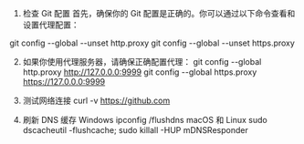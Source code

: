 1. 检查 Git 配置
首先，确保你的 Git 配置是正确的。你可以通过以下命令查看和设置代理配置：

git config --global --unset http.proxy
git config --global --unset https.proxy

2. 如果你使用代理服务器，请确保正确配置代理：
git config --global http.proxy http://127.0.0.0:9999
git config --global https.proxy https://127.0.0.0:9999

3. 测试网络连接
curl -v https://github.com

4. 刷新 DNS 缓存
Windows
  ipconfig /flushdns
macOS 和 Linux
  sudo dscacheutil -flushcache; sudo killall -HUP mDNSResponder
